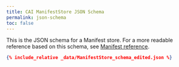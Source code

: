 ```yaml
---
title: CAI ManifestStore JSON Schema
permalink: json-schema
toc: false
---
```

This is the JSON schema for a Manifest store. For a more readable reference based on this schema, see [Manifest reference](manifest-reference).

```json
{% include_relative _data/ManifestStore_schema_edited.json %}
```
